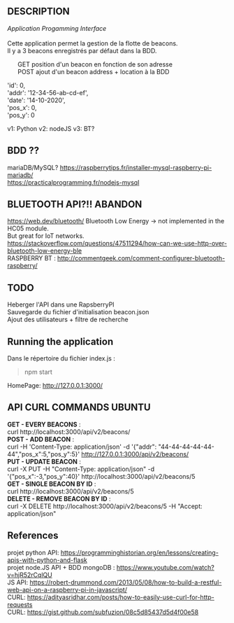 ## DESCRIPTION
_Application Progamming Interface_</br></br>
Cette application permet la gestion de la flotte de beacons.</br>
Il y a 3 beacons enregistrés par défaut dans la BDD.</br>
<ul> GET position d'un beacon en fonction de son adresse</br>
POST ajout d'un beacon address + location à la BDD</br></ul>

  'id': 0,</br>
  'addr': '12-34-56-ab-cd-ef',</br>
  'date': '14-10-2020',</br>
  'pos_x': 0,</br>
  'pos_y': 0</br>

v1: Python
v2: nodeJS
v3: BT?

## BDD ??
mariaDB/MySQL?
https://raspberrytips.fr/installer-mysql-raspberry-pi-mariadb/</br>
https://practicalprogramming.fr/nodejs-mysql

## BLUETOOTH API?!! ABANDON
https://web.dev/bluetooth/
Bluetooth Low Energy -> not implemented in the HC05 module.</br>
But great for IoT networks.
https://stackoverflow.com/questions/47511294/how-can-we-use-http-over-bluetooth-low-energy-ble</br>
RASPBERRY BT : http://commentgeek.com/comment-configurer-bluetooth-raspberry/

## TODO
Heberger l'API dans une RapsberryPI</br>
Sauvegarde du fichier d'initialisation beacon.json</br>
Ajout des utilisateurs + filtre de recherche

## Running the application
Dans le répertoire du fichier index.js :
>npm start</br>

HomePage: http://127.0.0.1:3000/

## API CURL COMMANDS UBUNTU
**GET - EVERY BEACONS** :</br>
curl http://localhost:3000/api/v2/beacons/</br>
**POST - ADD BEACON** :</br>
curl -H 'Content-Type: application/json' -d '{"addr": "44-44-44-44-44-44","pos_x":5,"pos_y":5}' http://127.0.0.1:3000/api/v2/beacons/</br>
**PUT - UPDATE BEACON** :</br>
curl -X PUT -H "Content-Type: application/json" -d '{"pos_x":-3,"pos_y":40}' http://localhost:3000/api/v2/beacons/5</br>
**GET - SINGLE BEACON BY ID** :</br>
curl http://localhost:3000/api/v2/beacons/5</br>
**DELETE - REMOVE BEACON BY ID** :</br>
curl -X DELETE http://localhost:3000/api/v2/beacons/5 -H "Accept: application/json"</br>


## References
projet python API: https://programminghistorian.org/en/lessons/creating-apis-with-python-and-flask</br>
projet node.JS API + BDD mongoDB : https://www.youtube.com/watch?v=hjR52rCqlQU</br>
JS API: https://robert-drummond.com/2013/05/08/how-to-build-a-restful-web-api-on-a-raspberry-pi-in-javascript/</br>
CURL: https://adityasridhar.com/posts/how-to-easily-use-curl-for-http-requests</br>
CURL: https://gist.github.com/subfuzion/08c5d85437d5d4f00e58
